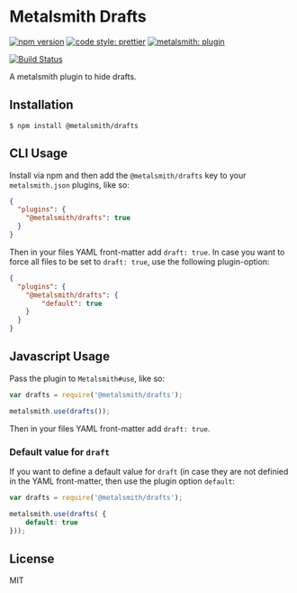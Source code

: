 # Metalsmith Drafts

[![npm version][npm-badge]][npm-url]
[![code style: prettier][prettier-badge]][prettier-url]
[![metalsmith: plugin][metalsmith-badge]][metalsmith-url]

[![Build Status][travis-badge]][travis-url]

A metalsmith plugin to hide drafts.

## Installation

    $ npm install @metalsmith/drafts

## CLI Usage

  Install via npm and then add the `@metalsmith/drafts` key to your `metalsmith.json` plugins, like so:

```json
{
  "plugins": {
    "@metalsmith/drafts": true
  }
}
```

Then in your files YAML front-matter add `draft: true`.
In case you want to force all files to be set to `draft: true`, use the following plugin-option:

```json
{
  "plugins": {
    "@metalsmith/drafts": {
		"default": true
	}
  }
}
```

## Javascript Usage

  Pass the plugin to `Metalsmith#use`, like so:

```js
var drafts = require('@metalsmith/drafts');

metalsmith.use(drafts());
```

Then in your files YAML front-matter add `draft: true`.

### Default value for `draft`
If you want to define a default value for `draft` (in case they are not definied in the YAML front-matter, then use the plugin option `default`:

```js
var drafts = require('@metalsmith/drafts');

metalsmith.use(drafts( {
	default: true
}));
```

## License

  MIT

[npm-badge]: https://img.shields.io/npm/v/metalsmith-drafts.svg
[npm-url]: https://www.npmjs.com/package/metalsmith-drafts
[prettier-badge]: https://img.shields.io/badge/code_style-prettier-ff69b4.svg
[prettier-url]: https://github.com/prettier/prettier
[metalsmith-badge]: https://img.shields.io/badge/metalsmith-plugin-green.svg?longCache=true
[metalsmith-url]: http://metalsmith.io

[travis-badge]: https://travis-ci.org/segmentio/metalsmith-drafts.svg?branch=master
[travis-url]: https://travis-ci.org/segmentio/metalsmith-drafts

